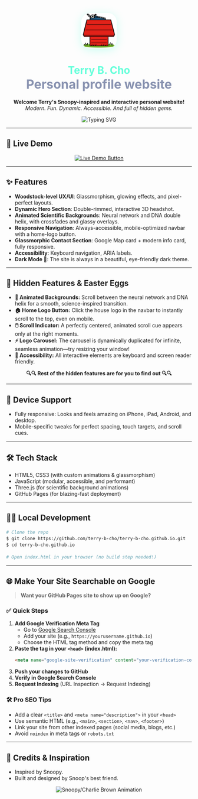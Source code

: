 <!-- README.md for terry-b-cho.github.io -->

<p align="center">
  <img src="assets/images/profile/house_logo.png" width="96" alt="Home Logo" style="border-radius: 24px; box-shadow: 0 4px 24px #64ffda55;">
</p>

<h1 align="center">
  <span style="color:#64ffda;">Terry B. Cho</span> <br/>
  <span style="font-size:1.2em; color:#8892b0;">Personal profile website</span>
</h1>

<p align="center">
  <b>Welcome Terry's Snoopy-inspired and interactive personal website!</b><br/>
  <i>Modern. Fun. Dynamic. Accessible. And full of hidden gems.</i>
</p>

<p align="center">
  <img src="https://readme-typing-svg.demolab.com?font=Fira+Code&pause=1000&color=64FFDA&center=true&vCenter=true&width=600&lines=Explore+the+site+for+hidden+surprises!;Scroll+down+to+see+the+DNA+helix!;Snoopy+to+the+moon!!" alt="Typing SVG" />
</p>

---
## 🚀 Live Demo

<p align="center">
  <a href="https://terry-b-cho.github.io" target="_blank" rel="noopener">
    <img src="assets/images/buttons/live_demo_button.png" alt="Live Demo Button" width="300" />
  </a>
</p>

---

## ✨ Features

- **Woodstock-level UX/UI**: Glassmorphism, glowing effects, and pixel-perfect layouts.
- **Dynamic Hero Section**: Double-rimmed, interactive 3D headshot.
- **Animated Scientific Backgrounds**: Neural network and DNA double helix, with crossfades and glassy overlays.
- **Responsive Navigation**: Always-accessible, mobile-optimized navbar with a home-logo button.
- **Glassmorphic Contact Section**: Google Map card + modern info card, fully responsive.
- **Accessibility**: Keyboard navigation, ARIA labels.
- **Dark Mode 🌙**:</b> The site is always in a beautiful, eye-friendly dark theme.

---

## 🎁 Hidden Features & Easter Eggs

- <b>🧬 Animated Backgrounds:</b> Scroll between the neural network and DNA helix for a smooth, science-inspired transition.
- <b>🏠 Home Logo Button:</b> Click the house logo in the navbar to instantly scroll to the top, even on mobile.
- <b>🖱️ Scroll Indicator:</b> A perfectly centered, animated scroll cue appears only at the right moments.
- <b>⚡ Logo Carousel:</b> The carousel is dynamically duplicated for infinite, seamless animation—try resizing your window!
- <b>🧠 Accessibility:</b> All interactive elements are keyboard and screen reader friendly.

<p align="center">
  <b>🔍🔍 Rest of the hidden features are for you to find out 🔍🔍</b>
</p>

---

## 📱 Device Support

- Fully responsive: Looks and feels amazing on iPhone, iPad, Android, and desktop.
- Mobile-specific tweaks for perfect spacing, touch targets, and scroll cues.

---

## 🛠️ Tech Stack

- HTML5, CSS3 (with custom animations & glassmorphism)
- JavaScript (modular, accessible, and performant)
- Three.js (for scientific background animations)
- GitHub Pages (for blazing-fast deployment)

---

## 🧑‍💻 Local Development

```bash
# Clone the repo
$ git clone https://github.com/terry-b-cho/terry-b-cho.github.io.git
$ cd terry-b-cho.github.io

# Open index.html in your browser (no build step needed!)
```

---

## 🌐 Make Your Site Searchable on Google

> **Want your GitHub Pages site to show up on Google?**

### ✅ Quick Steps

1. **Add Google Verification Meta Tag**
   - Go to [Google Search Console](https://search.google.com/search-console/about)
   - Add your site (e.g., `https://yourusername.github.io`)
   - Choose the HTML tag method and copy the meta tag
2. **Paste the tag in your `<head>` (index.html):**
   ```html
   <meta name="google-site-verification" content="your-verification-code" />
   ```
3. **Push your changes to GitHub**
4. **Verify in Google Search Console**
5. **Request Indexing** (URL Inspection → Request Indexing)

### 🛠️ Pro SEO Tips
- Add a clear `<title>` and `<meta name="description">` in your `<head>`
- Use semantic HTML (e.g., `<main>`, `<section>`, `<nav>`, `<footer>`)
- Link your site from other indexed pages (social media, blogs, etc.)
- Avoid `noindex` in meta tags or `robots.txt`

---

## 🦄 Credits & Inspiration

- Inspired by Snoopy.
- Built and designed by Snoop's best friend.

<p align="center">
  <img src="https://media3.giphy.com/media/v1.Y2lkPTc5MGI3NjExdGo5MGxpNHkwcDB1MDNnaG1ybm9ycGpiYjhzOG82cTNxcjlwdmJ3NyZlcD12MV9pbnRlcm5hbF9naWZfYnlfaWQmY3Q9cw/gitdNOfXczQxBZjqd4/giphy.gif" width="250" alt="Snoopy/Charlie Brown Animation" />
</p> 